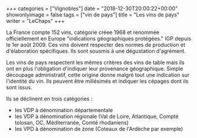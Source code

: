 +++
categories = ["Vignobles"]
date = "2018-12-30T20:00:22+00:00"
showonlyimage = false
tags = ["vin de pays"]
title = "Les vins de pays"
writer = "LeChaps"
+++

La France compte 152 vins, catégorie créee 1968 et renommée officiellement en Europe "indications géographiques protégées." IGP depuis le 1er août 2009. Ces vins doivent respecter des normes de production et d'élaboration spécifiques. Ils sont sousmis à une dégustation d'agrément.  

Les vins de pays respectent les mêmes critères des vins de table mais ils ont en plus l'obligation d'indiquer leur provenance géographique. Simple découpage administratif, cette origine donne malgré tout une indication sur l'identité du vin. Ils peuvent être millésimés et indiquer les cépages dont ils sont issus.  

Ils se déclinent en trois catégories :

* les VDP à dénomination départementale
* les VDP à dénomination régionale (Val de Loire, Atlantique, Compté tolosan, OC, Méditerranée, Comté rhodaniens)
* les VPD à dénomination de zone (Coteaux de l'Ardèche par exemple)